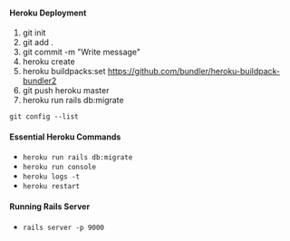 #### Heroku Deployment

1. git init
2. git add .
3. git commit -m "Write message"
4. heroku create
5. heroku buildpacks:set https://github.com/bundler/heroku-buildpack-bundler2
6. git push heroku master
7. heroku run rails db:migrate

`git config --list`

#### Essential Heroku Commands

- `heroku run rails db:migrate`
- `heroku run console`
- `heroku logs -t`
- `heroku restart`

#### Running Rails Server

- `rails server -p 9000`
